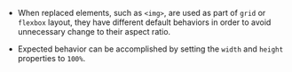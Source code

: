 - When replaced elements, such as `<img>`, are used as part of `grid` or `flexbox` layout, they have different default behaviors in order to avoid unnecessary change to their aspect ratio. 

- Expected behavior can be accomplished by setting the `width` and `height` properties to `100%`.